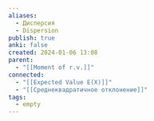 ```yaml
---
aliases:
  - Дисперсия
  - Dispersion
publish: true
anki: false
created: 2024-01-06 13:08
parent:
  - "[[Moment of r.v.]]"
connected:
  - "[[Expected Value E(X)]]"
  - "[[Среднеквадратичное отклонение]]"
tags:
  - empty
---
```
















